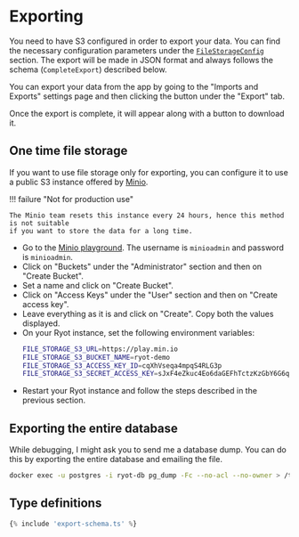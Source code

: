 # Exporting

You need to have S3 configured in order to export your data. You can find the necessary
configuration parameters under the
[`FileStorageConfig`](../configuration.md#all-parameters) section. The export will be made
in JSON format and always follows the schema (`CompleteExport`) described below.

You can export your data from the app by going to the "Imports and Exports" settings page
and then clicking the button under the "Export" tab.

Once the export is complete, it will appear along with a button to download it.

## One time file storage

If you want to use file storage only for exporting, you can configure it to use a public
S3 instance offered by [Minio](https://play.min.io).

!!! failure "Not for production use"

    The Minio team resets this instance every 24 hours, hence this method is not suitable
    if you want to store the data for a long time.

- Go to the [Minio playground](https://play.min.io). The username is `minioadmin` and
  password is `minioadmin`.
- Click on "Buckets" under the "Administrator" section and then on "Create Bucket".
- Set a name and click on "Create Bucket".
- Click on "Access Keys" under the "User" section and then on "Create access key".
- Leave everything as it is and click on "Create". Copy both the values displayed.
- On your Ryot instance, set the following environment variables:
    ```sh
    FILE_STORAGE_S3_URL=https://play.min.io
    FILE_STORAGE_S3_BUCKET_NAME=ryot-demo
    FILE_STORAGE_S3_ACCESS_KEY_ID=cqXhVseqa4mpqS4RLG3p
    FILE_STORAGE_S3_SECRET_ACCESS_KEY=sJxF4eZkuc4Eo6daGEFhTctzKzGbY6G6qAQTb8Wy
    ```
- Restart your Ryot instance and follow the steps described in the previous section.

## Exporting the entire database

While debugging, I might ask you to send me a database dump. You can do this by exporting
the entire database and emailing the file.

```bash
docker exec -u postgres -i ryot-db pg_dump -Fc --no-acl --no-owner > /tmp/ryot.file.sql
```

## Type definitions

```ts
{% include 'export-schema.ts' %}
```
